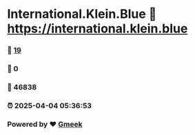 # International.Klein.Blue :link: https://international.klein.blue 
### :page_facing_up: [19](https://international.klein.blue/tag.html) 
### :speech_balloon: 0 
### :hibiscus: 46838 
### :alarm_clock: 2025-04-04 05:36:53 
### Powered by :heart: [Gmeek](https://github.com/Meekdai/Gmeek)
